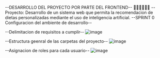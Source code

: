 --DESARROLLO DEL PROYECTO POR PARTE DEL FRONTEND--
🐶🛒👨‍💻👩‍💻
--Proyecto: Desarrollo de un sistema web que permita la recomendacion de dietas personalizadas mediante el uso de inteligencia artificial.
--SPRINT 0 Configuracion del ambiente de desarrollo--

--Delimitacion de requisitos a cumplir--
![image](https://github.com/user-attachments/assets/2994ba57-0ebf-4830-b40d-95a3068ea08a)

--Estructura geenral de las carpetas del proyecto--
![image](https://github.com/user-attachments/assets/71862461-fba7-41ac-a1a3-c7edf8d09392)

--Asignacion de roles para cada usuario--
![image](https://github.com/user-attachments/assets/7f852226-ea16-4dc9-8aba-5c7f45322829)

